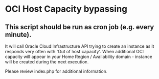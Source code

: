 # OCI Host Capacity bypassing

## This script should be run as cron job (e.g. every minute).

It will call Oracle Cloud Infrastructure API trying to create an instance as it responds very often with 'Out of host capacity'. When additional OCI capacity will appear in your Home Region / Availability domain - instance will be created during the next execution.

Please review index.php for additional information.
